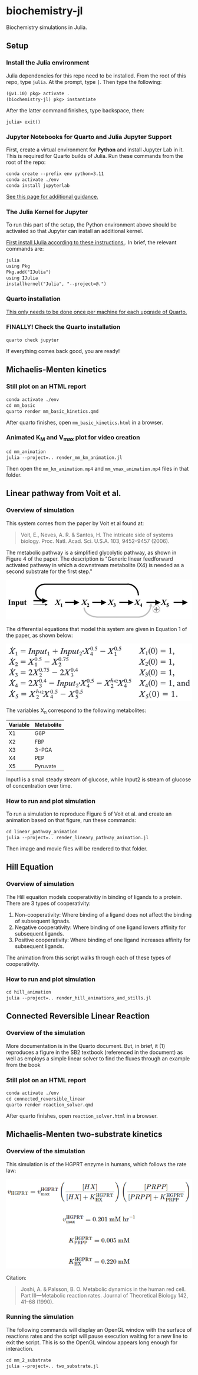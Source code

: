 # biochemistry-jl
Biochemistry simulations in Julia.

## Setup

### Install the Julia environment

Julia dependencies for this repo need to be installed. From the root of this repo, type `julia`. At the prompt, type `]`. Then type the following:

```
(@v1.10) pkg> activate .
(biochemistry-jl) pkg> instantiate
```

After the latter command finishes, type backspace, then:

```
julia> exit()
```

### Jupyter Notebooks for Quarto and Julia Jupyter Support

First, create a virtual environment for **Python** and install Jupyter Lab in it. This is required for Quarto builds of Julia. Run these commands from the root of the repo:

```
conda create --prefix env python=3.11
conda activate ./env
conda install jupyterlab
```

[See this page for additional guidance.](https://quarto.org/docs/projects/virtual-environments.html)

### The Julia Kernel for Jupyter

To run this part of the setup, the Python environment above should be activated so that Jupyter can install an additional kernel.

[First install IJulia according to these instructions.](https://julialang.github.io/IJulia.jl/stable/manual/installation/). In brief, the relevant commands are:

```
julia
using Pkg
Pkg.add("IJulia")
using IJulia
installkernel("Julia", "--project=@.")
```

### Quarto installation

[This only needs to be done once per machine for each upgrade of Quarto.](https://quarto.org/docs/get-started/)

### FINALLY! Check the Quarto installation

```
quarto check jupyter
```

If everything comes back good, you are ready!

## Michaelis-Menten kinetics

### Still plot on an HTML report

```
conda activate ./env
cd mm_basic
quarto render mm_basic_kinetics.qmd
```

After quarto finishes, open `mm_basic_kinetics.html` in a browser.

### Animated K<sub>M</sub> and V<sub>max</sub> plot for video creation

```
cd mm_animation
julia --project=.. render_mm_km_animation.jl
```

Then open the `mm_km_animation.mp4` and `mm_vmax_animation.mp4` files in that folder.

## Linear pathway from Voit et al.

### Overview of simulation

This system comes from the paper by Voit et al found at:

> Voit, E., Neves, A. R. & Santos, H. The intricate side of systems biology. Proc. Natl. Acad. Sci. U.S.A. 103, 9452–9457 (2006).

The metabolic pathway is a simplified glycolytic pathway, as shown in Figure 4 of the paper. The description is "Generic linear feedforward activated pathway in which a downstream metabolite (X4) is needed as a second substrate for the first step."

![Image of biochemical pathway](images/voit_et_al_fig_04.png "Voit et al Fig. 4")

The differential equations that model this system are given in Equation 1 of the paper, as shown below:

![Image of differential equations](images/voit_et_al_eqn_01.png "Voit et al Eqn 1")

The variables X<sub>n</sub> correspond to the following metabolites:

| Variable | Metabolite |
| -------- | ---------- |
| X1       | G6P        |
| X2       | FBP        |
| X3       | 3-PGA      |
| X4       | PEP        |
| X5       | Pyruvate   |

Input1 is a small steady stream of glucose, while Input2 is stream of glucose of concentration over time.

### How to run and plot simulation

To run a simulation to reproduce Figure 5 of Voit et al. and create an animation based on that figure, run these commands:

```
cd linear_pathway_animation
julia --project=.. render_lineary_pathway_animation.jl
```

Then image and movie files will be rendered to that folder.

## Hill Equation

### Overview of simulation

The Hill equaiton models cooperativitiy in binding of ligands to a protein. There are 3 types of cooperativity:

1. Non-cooperativity: Where binding of a ligand does not affect the binding of subsequent lignads.
2. Negative cooperativity: Where binding of one ligand lowers affinity for subsequent ligands.
3. Positive cooperativity: Where binding of one ligand increases affinity for subsequent ligands.

The animation from this script walks through each of these types of cooperativity.

### How to run and plot simulation

```
cd hill_animation
julia --project=.. render_hill_animations_and_stills.jl
```

## Connected Reversible Linear Reaction

### Overview of the simulation

More documentation is in the Quarto document. But, in brief, it (1) reproduces a figure in the SB2 textbook (referenced in the document) as well as employs a simple linear solver to find the fluxes through an example from the book

### Still plot on an HTML report

```
conda activate ./env
cd connected_reversible_linear
quarto render reaction_solver.qmd
```

After quarto finishes, open `reaction_solver.html` in a browser.

## Michaelis-Menten two-substrate kinetics

### Overview of the simulation

This simulation is of the HGPRT enzyme in humans, which follows the rate law:

![Image of Michaelis-Menten rate law](images/joshi_and_palsson_01.png "HGPRT Rate Law")

Citation:

> Joshi, A. & Palsson, B. O. Metabolic dynamics in the human red cell. Part III—Metabolic reaction rates. Journal of Theoretical Biology 142, 41–68 (1990).

### Running the simulation

The following commands will display an OpenGL window with the surface of reactions rates and the script will pause execution waiting for a new line to exit the script. This is so the OpenGL window appears long enough for interaction.

```
cd mm_2_substrate
julia --project=.. two_substrate.jl
```
